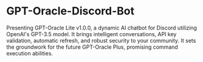 # GPT-Oracle-Discord-Bot
Presenting GPT-Oracle Lite v1.0.0, a dynamic AI chatbot for Discord utilizing OpenAI's GPT-3.5 model. It brings intelligent conversations, API key validation, automatic refresh, and robust security to your community. It sets the groundwork for the future GPT-Oracle Plus, promising command execution abilities.
